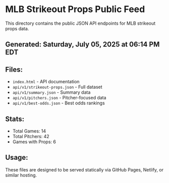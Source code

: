 # MLB Strikeout Props Public Feed

This directory contains the public JSON API endpoints for MLB strikeout props data.

## Generated: Saturday, July 05, 2025 at 06:14 PM EDT

## Files:
- `index.html` - API documentation
- `api/v1/strikeout-props.json` - Full dataset
- `api/v1/summary.json` - Summary data
- `api/v1/pitchers.json` - Pitcher-focused data  
- `api/v1/best-odds.json` - Best odds rankings

## Stats:
- Total Games: 14
- Total Pitchers: 42
- Games with Props: 6

## Usage:
These files are designed to be served statically via GitHub Pages, Netlify, or similar hosting.
